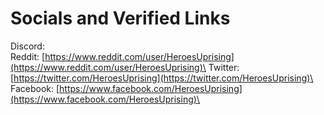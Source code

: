 # Socials and Verified Links

Discord:\
Reddit: [https://www.reddit.com/user/HeroesUprising](https://www.reddit.com/user/HeroesUprising)\
Twitter: [https://twitter.com/HeroesUprising](https://twitter.com/HeroesUprising)\
Facebook: [https://www.facebook.com/HeroesUprising](https://www.facebook.com/HeroesUprising)\
